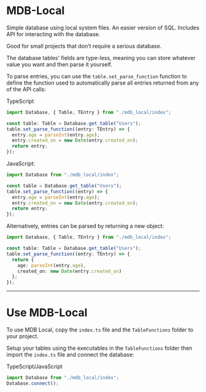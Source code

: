 # MDB-Local
Simple database using local system files. An easier version of SQL. Includes API for interacting with the database.

Good for small projects that don't require a serious database.

The database tables' fields are type-less, meaning you can store whatever value you want and then parse it yourself.

To parse entries, you can use the `table.set_parse_function` function to define the function used to automatically parse
all entries returned from any of the API calls:

TypeScript
```ts
import Database, { Table, TEntry } from "./mdb_local/index";

const table: Table = Database.get_table("Users");
table.set_parse_function((entry: TEntry) => {
  entry.age = parseInt(entry.age);
  entry.created_on = new Date(entry.created_on);
  return entry;
});
```

JavaScript:
```js
import Database from "./mdb_local/index";

const table = Database.get_table("Users");
table.set_parse_function((entry) => {
  entry.age = parseInt(entry.age);
  entry.created_on = new Date(entry.created_on);
  return entry;
});
```

Alternatively, entries can be parsed by returning a new object:
```ts
import Database, { Table, TEntry } from "./mdb_local/index";

const table: Table = Database.get_table("Users");
table.set_parse_function((entry: TEntry) => {
  return {
    age: parseInt(entry.age),
    created_on: new Date(entry.created_on)
  };
});
```

----------------------------------------------------------------------------------------------------------------------

# Use MDB-Local

To use MDB Local, copy the `index.ts` file and the `TableFunctions` folder to your project.

Setup your tables using the executables in the `TableFunctions` folder then import the `index.ts` file and connect the database:

TypeScript/JavaScript
```js
import Database from "./mdb_local/index";
Database.connect();
```
